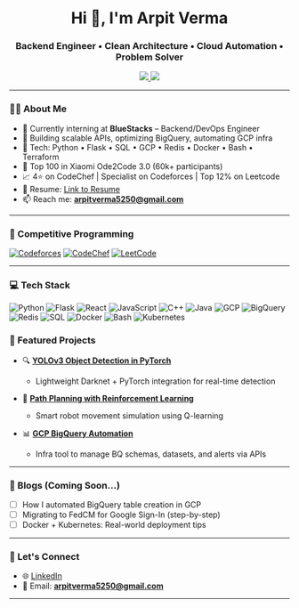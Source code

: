 <h1 align="center">Hi 👋, I'm Arpit Verma</h1>
<h3 align="center">Backend Engineer • Clean Architecture • Cloud Automation • Problem Solver</h3>

<p align="center">
  <a href="https://www.linkedin.com/in/averma2003/" target="_blank">
    <img src="https://img.shields.io/badge/-LinkedIn-0077B5?style=flat-square&logo=linkedin&logoColor=white"/>
  </a>
  <a href="mailto:arpitverma5250@gmail.com">
    <img src="https://img.shields.io/badge/-Email-D14836?style=flat-square&logo=gmail&logoColor=white"/>
  </a>
</p>

---

### 🧑‍💻 About Me

- 🔭 Currently interning at **BlueStacks** – Backend/DevOps Engineer
- 🧱 Building scalable APIs, optimizing BigQuery, automating GCP infra
- 🧰 Tech: Python • Flask • SQL • GCP • Redis • Docker • Bash • Terraform
- 🎯 Top 100 in Xiaomi Ode2Code 3.0 (60k+ participants)
- 📈 4⭐️ on CodeChef | Specialist on Codeforces | Top 12% on Leetcode
- 📝 Resume: [Link to Resume](https://drive.google.com/file/d/1t-vvkoW4d0xSvH9FbBSY5KeGyvL8fokl/view?usp=sharing)
- 📫 Reach me: **arpitverma5250@gmail.com**

---

### 🧠 Competitive Programming

[![Codeforces](https://raw.githubusercontent.com/abhayrustgi/abhayrustgi/main/assets/badges/codeforces.svg)](https://codeforces.com/profile/arpit_amrev)
[![CodeChef](https://cp-logo.vercel.app/codechef/hawk-pro?logo=true)](https://www.codechef.com/users/hawk_pro)
[![LeetCode](https://img.shields.io/badge/LeetCode-hawk--pro-orange?style=flat-square&logo=LeetCode&logoColor=white)](https://leetcode.com/hawk-pro)

---

### 💻 Tech Stack

![Python](https://img.shields.io/badge/Python-3670A0?style=for-the-badge&logo=python&logoColor=ffdd54)
![Flask](https://img.shields.io/badge/Flask-black?style=for-the-badge&logo=flask&logoColor=white)
![React](https://img.shields.io/badge/React-20232A?style=for-the-badge&logo=react&logoColor=61DAFB)
![JavaScript](https://img.shields.io/badge/JavaScript-F7DF1E?style=for-the-badge&logo=javascript&logoColor=black)
![C++](https://img.shields.io/badge/C++-00599C?style=for-the-badge&logo=c%2B%2B&logoColor=white)
![Java](https://img.shields.io/badge/Java-ED8B00?style=for-the-badge&logo=java&logoColor=white)
![GCP](https://img.shields.io/badge/Google_Cloud-4285F4?style=for-the-badge&logo=googlecloud&logoColor=white)
![BigQuery](https://img.shields.io/badge/BigQuery-1a73e8?style=for-the-badge&logo=googlebigquery&logoColor=white)
![Redis](https://img.shields.io/badge/Redis-DC382D?style=for-the-badge&logo=redis&logoColor=white)
![SQL](https://img.shields.io/badge/SQL-025E8C?style=for-the-badge&logo=postgresql&logoColor=white)
![Docker](https://img.shields.io/badge/Docker-2496ED?style=for-the-badge&logo=docker&logoColor=white)
![Bash](https://img.shields.io/badge/Bash-121011?style=for-the-badge&logo=gnubash&logoColor=white)
![Kubernetes](https://img.shields.io/badge/Kubernetes-326ce5?style=for-the-badge&logo=kubernetes&logoColor=white)


### 📂 Featured Projects

- 🔍 [**YOLOv3 Object Detection in PyTorch**](https://github.com/hawk-pro/Yolo_V3_Implementation_Using_Pytorch)
  - Lightweight Darknet + PyTorch integration for real-time detection

- 🚀 [**Path Planning with Reinforcement Learning**](https://github.com/Pinchu2002/Adaptive-Robot-Path-Planning-in-Dynamic-and-Uncertain-Environement-Using-Reinforcement-Learning)
  - Smart robot movement simulation using Q-learning

- 📊 [**GCP BigQuery Automation**](#)
  - Infra tool to manage BQ schemas, datasets, and alerts via APIs

---

### 📝 Blogs (Coming Soon...)

- [ ] How I automated BigQuery table creation in GCP
- [ ] Migrating to FedCM for Google Sign-In (step-by-step)
- [ ] Docker + Kubernetes: Real-world deployment tips

---

### 🔗 Let's Connect

- 🌐 [LinkedIn](https://www.linkedin.com/in/averma2003/)
- 📧 Email: **arpitverma5250@gmail.com**

---

